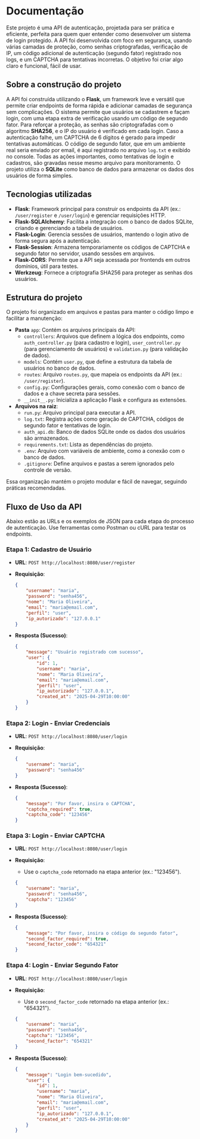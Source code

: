 # Documentação

Este projeto é uma API de autenticação, projetada para ser prática e eficiente, perfeita para quem quer entender como desenvolver um sistema de login protegido. A API foi desenvolvida com foco em segurança, usando várias camadas de proteção, como senhas criptografadas, verificação de IP, um código adicional de autenticação (segundo fator) registrado nos logs, e um CAPTCHA para tentativas incorretas. O objetivo foi criar algo claro e funcional, fácil de usar.

## Sobre a construção do projeto

A API foi construída utilizando o **Flask**, um framework leve e versátil que permite criar endpoints de forma rápida e adicionar camadas de segurança sem complicações. O sistema permite que usuários se cadastrem e façam login, com uma etapa extra de verificação usando um código de segundo fator. Para reforçar a proteção, as senhas são criptografadas com o algoritmo **SHA256**, e o IP do usuário é verificado em cada login. Caso a autenticação falhe, um CAPTCHA de 6 dígitos é gerado para impedir tentativas automáticas. O código de segundo fator, que em um ambiente real seria enviado por email, é aqui registrado no arquivo `log.txt` e exibido no console. Todas as ações importantes, como tentativas de login e cadastros, são gravadas nesse mesmo arquivo para monitoramento. O projeto utiliza o **SQLite** como banco de dados para armazenar os dados dos usuários de forma simples.

## Tecnologias utilizadas

- **Flask**: Framework principal para construir os endpoints da API (ex.: `/user/register` e `/user/login`) e gerenciar requisições HTTP.
- **Flask-SQLAlchemy**: Facilita a integração com o banco de dados SQLite, criando e gerenciando a tabela de usuários.
- **Flask-Login**: Gerencia sessões de usuários, mantendo o login ativo de forma segura após a autenticação.
- **Flask-Session**: Armazena temporariamente os códigos de CAPTCHA e segundo fator no servidor, usando sessões em arquivos.
- **Flask-CORS**: Permite que a API seja acessada por frontends em outros domínios, útil para testes.
- **Werkzeug**: Fornece a criptografia SHA256 para proteger as senhas dos usuários.

## Estrutura do projeto

O projeto foi organizado em arquivos e pastas para manter o código limpo e facilitar a manutenção:

- **Pasta** `app`: Contém os arquivos principais da API:
  - `controllers`: Arquivos que definem a lógica dos endpoints, como `auth_controller.py` (para cadastro e login), `user_controller.py` (para gerenciamento de usuários) e `validation.py` (para validação de dados).
  - `models`: Contém `user.py`, que define a estrutura da tabela de usuários no banco de dados.
  - `routes`: Arquivo `routes.py`, que mapeia os endpoints da API (ex.: `/user/register`).
  - `config.py`: Configurações gerais, como conexão com o banco de dados e a chave secreta para sessões.
  - `__init__.py`: Inicializa a aplicação Flask e configura as extensões.
- **Arquivos na raiz**:
  - `run.py`: Arquivo principal para executar a API.
  - `log.txt`: Registra ações como geração de CAPTCHA, códigos de segundo fator e tentativas de login.
  - `auth_api.db`: Banco de dados SQLite onde os dados dos usuários são armazenados.
  - `requirements.txt`: Lista as dependências do projeto.
  - `.env`: Arquivo com variáveis de ambiente, como a conexão com o banco de dados.
  - `.gitignore`: Define arquivos e pastas a serem ignorados pelo controle de versão.

Essa organização mantém o projeto modular e fácil de navegar, seguindo práticas recomendadas.

## Fluxo de Uso da API

Abaixo estão as URLs e os exemplos de JSON para cada etapa do processo de autenticação. Use ferramentas como Postman ou cURL para testar os endpoints.

### **Etapa 1: Cadastro de Usuário**

- **URL**: `POST http://localhost:8080/user/register`

- **Requisição**:

  ```json
  {
      "username": "maria",
      "password": "senha456",
      "nome": "Maria Oliveira",
      "email": "maria@email.com",
      "perfil": "user",
      "ip_autorizado": "127.0.0.1"
  }
  ```

- **Resposta (Sucesso)**:

  ```json
  {
      "message": "Usuário registrado com sucesso",
      "user": {
          "id": 1,
          "username": "maria",
          "nome": "Maria Oliveira",
          "email": "maria@email.com",
          "perfil": "user",
          "ip_autorizado": "127.0.0.1",
          "created_at": "2025-04-29T10:00:00"
      }
  }
  ```

### **Etapa 2: Login - Enviar Credenciais**

- **URL**: `POST http://localhost:8080/user/login`

- **Requisição**:

  ```json
  {
      "username": "maria",
      "password": "senha456"
  }
  ```

- **Resposta (Sucesso)**:

  ```json
  {
      "message": "Por favor, insira o CAPTCHA",
      "captcha_required": true,
      "captcha_code": "123456"
  }
  ```

### **Etapa 3: Login - Enviar CAPTCHA**

- **URL**: `POST http://localhost:8080/user/login`

- **Requisição**:

  - Use o `captcha_code` retornado na etapa anterior (ex.: "123456").

  ```json
  {
      "username": "maria",
      "password": "senha456",
      "captcha": "123456"
  }
  ```

- **Resposta (Sucesso)**:

  ```json
  {
      "message": "Por favor, insira o código do segundo fator",
      "second_factor_required": true,
      "second_factor_code": "654321"
  }
  ```

### **Etapa 4: Login - Enviar Segundo Fator**

- **URL**: `POST http://localhost:8080/user/login`

- **Requisição**:

  - Use o `second_factor_code` retornado na etapa anterior (ex.: "654321").

  ```json
  {
      "username": "maria",
      "password": "senha456",
      "captcha": "123456",
      "second_factor": "654321"
  }
  ```

- **Resposta (Sucesso)**:

  ```json
  {
      "message": "Login bem-sucedido",
      "user": {
          "id": 1,
          "username": "maria",
          "nome": "Maria Oliveira",
          "email": "maria@email.com",
          "perfil": "user",
          "ip_autorizado": "127.0.0.1",
          "created_at": "2025-04-29T10:00:00"
      }
  }
  ```


